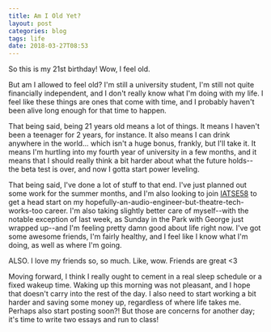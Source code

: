 ```yaml
---
title: Am I Old Yet?
layout: post
categories: blog
tags: life
date: 2018-03-27T08:53
---
```


So this is my 21st birthday! Wow, I feel old.

But am I allowed to feel old? I'm still a university student, I'm still not quite financially independent, and I don't really know what I'm doing with my life. I feel like these things are ones that come with time, and I probably haven't been alive long enough for that time to happen.

That being said, being 21 years old means a lot of things. It means I haven't been a teenager for 2 years, for instance. It also means I can drink anywhere in the world... which isn't a huge bonus, frankly, but I'll take it. It means I'm hurtling into my fourth year of university in a few months, and it means that I should really think a bit harder about what the future holds--the beta test is over, and now I gotta start power leveling.

That being said, I've done a lot of stuff to that end. I've just planned out some work for the summer months, and I'm also looking to join [IATSE58](https://www.iatse58.org) to get a head start on my hopefully-an-audio-engineer-but-theatre-tech-works-too career. I'm also taking slightly better care of myself--with the notable exception of last week, as Sunday in the Park with George just wrapped up--and I'm feeling pretty damn good about life right now. I've got some awesome friends, I'm fairly healthy, and I feel like I know what I'm doing, as well as where I'm going.

ALSO. I love my friends so, so much. Like, wow. Friends are great <3

Moving forward, I think I really ought to cement in a real sleep schedule or a fixed wakeup time. Waking up this morning was not pleasant, and I hope that doesn't carry into the rest of the day. I also need to start working a bit harder and saving some money up, regardless of where life takes me. Perhaps also start posting soon?! But those are concerns for another day; it's time to write two essays and run to class!
